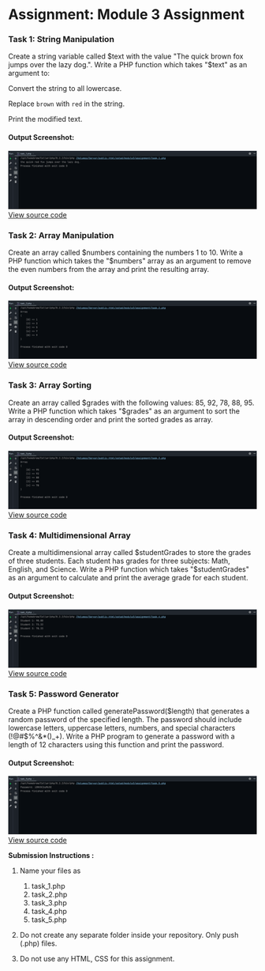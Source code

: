 # Assignment: Module 3 Assignment

### Task 1: String Manipulation
Create a string variable called $text with the value "The quick brown fox jumps over the lazy dog.". 
Write a PHP function which takes "$text" as an argument to:

Convert the string to all lowercase.

Replace `brown` with `red` in the string.

Print the modified text.

#### Output Screenshot:
![Task 1](screenshots/task_1.png)
[View source code](task_1.php)

### Task 2: Array Manipulation
Create an array called $numbers containing the numbers 1 to 10. Write a PHP function which takes the "$numbers" array 
as an argument to remove the even numbers from the array and print the resulting array.

#### Output Screenshot:
![Task 2](screenshots/task_2.png)
[View source code](task_2.php)

### Task 3: Array Sorting
Create an array called $grades with the following values: 85, 92, 78, 88, 95. Write a PHP function which takes 
"$grades" as an argument to sort the array in descending order and print the sorted grades as array.
#### Output Screenshot:
![Task 3](screenshots/task_3.png)
[View source code](task_3.php)

### Task 4: Multidimensional Array
Create a multidimensional array called $studentGrades to store the grades of three students. 
Each student has grades for three subjects: Math, English, and Science. Write a PHP function which takes 
"$studentGrades" as an argument to calculate and print the average grade for each student.
#### Output Screenshot:
![Task 4](screenshots/task_4.png)
[View source code](task_4.php)

### Task 5: Password Generator
Create a PHP function called generatePassword($length) that generates a random password of the specified length. 
The password should include lowercase letters, uppercase letters, numbers, and special characters (!@#$%^&*()_+). 
Write a PHP program to generate a password with a length of 12 characters using this function and print the password.
#### Output Screenshot:
![Task 5](screenshots/task_5.png)
[View source code](task_5.php)


__Submission Instructions :__

1. Name your files as 
   1. task_1.php
   2. task_2.php
   3. task_3.php
   4. task_4.php
   5. task_5.php


2. Do not create any separate folder inside your repository. Only push (.php) files.


3. Do not use any HTML, CSS for this assignment.